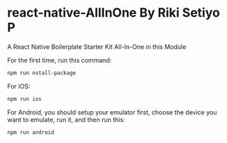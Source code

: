 # react-native-AllInOne By Riki Setiyo P
A React Native Boilerplate Starter Kit All-In-One in this Module

For the first time, run this command:

```sh
npm run nstall-package
```

For iOS:

```sh
npm run ios
```

For Android, you should setup your emulator first, choose the device you want to emulate, run it, and then run this:

```sh
npm run android
```